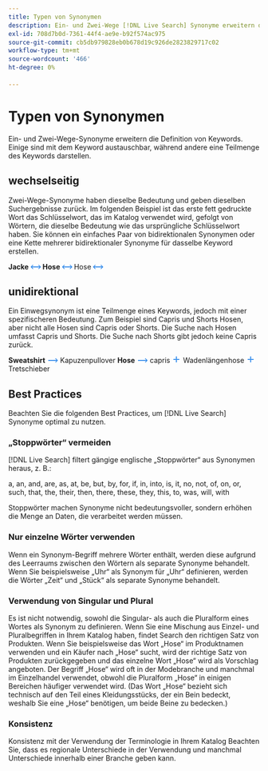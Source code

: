 ```yaml
---
title: Typen von Synonymen
description: Ein- und Zwei-Wege [!DNL Live Search] Synonyme erweitern die Definition von Keywords.
exl-id: 708d7b0d-7361-44f4-ae9e-b92f574ac975
source-git-commit: cb5db979828eb0b678d19c926de2823829717c02
workflow-type: tm+mt
source-wordcount: '466'
ht-degree: 0%

---
```


# Typen von Synonymen

Ein- und Zwei-Wege-Synonyme erweitern die Definition von Keywords. Einige sind mit dem Keyword austauschbar, während andere eine Teilmenge des Keywords darstellen.

## wechselseitig

Zwei-Wege-Synonyme haben dieselbe Bedeutung und geben dieselben Suchergebnisse zurück. Im folgenden Beispiel ist das erste fett gedruckte Wort das Schlüsselwort, das im Katalog verwendet wird, gefolgt von Wörtern, die dieselbe Bedeutung wie das ursprüngliche Schlüsselwort haben. Sie können ein einfaches Paar von bidirektionalen Synonymen oder eine Kette mehrerer bidirektionaler Synonyme für dasselbe Keyword erstellen.

**Jacke** ![Zwei-Wege-](assets/btn-two-way.png)
**Hose** ![Zweiwegselektor](assets/btn-two-way.png) Hose ![Zweiwegselektor](assets/btn-two-way.png)

## unidirektional

Ein Einwegsynonym ist eine Teilmenge eines Keywords, jedoch mit einer spezifischeren Bedeutung. Zum Beispiel sind Capris und Shorts Hosen, aber nicht alle Hosen sind Capris oder Shorts. Die Suche nach Hosen umfasst Capris und Shorts. Die Suche nach Shorts gibt jedoch keine Capris zurück.

**Sweatshirt** ![Einwegselektor](assets/btn-one-way.png) Kapuzenpullover
**Hose** ![Einwegwähler](assets/btn-one-way.png) capris ![Mehrere Einwegwähler](assets/btn-multiple-one-way.png) Wadenlängenhose ![Mehrere Einwegwähler](assets/btn-multiple-one-way.png) Tretschieber

## Best Practices

Beachten Sie die folgenden Best Practices, um [!DNL Live Search] Synonyme optimal zu nutzen.

### „Stoppwörter“ vermeiden

[!DNL Live Search] filtert gängige englische „Stoppwörter“ aus Synonymen heraus, z. B.:

a, an, and, are, as, at, be, but, by, for, if, in, into, is, it, no, not, of, on, or, such, that, the, their, then, there, these, they, this, to, was, will, with

Stoppwörter machen Synonyme nicht bedeutungsvoller, sondern erhöhen die Menge an Daten, die verarbeitet werden müssen.

### Nur einzelne Wörter verwenden

Wenn ein Synonym-Begriff mehrere Wörter enthält, werden diese aufgrund des Leerraums zwischen den Wörtern als separate Synonyme behandelt. Wenn Sie beispielsweise „Uhr“ als Synonym für „Uhr“ definieren, werden die Wörter „Zeit“ und „Stück“ als separate Synonyme behandelt.

### Verwendung von Singular und Plural

Es ist nicht notwendig, sowohl die Singular- als auch die Pluralform eines Wortes als Synonym zu definieren. Wenn Sie eine Mischung aus Einzel- und Pluralbegriffen in Ihrem Katalog haben, findet Search den richtigen Satz von Produkten. Wenn Sie beispielsweise das Wort „Hose“ im Produktnamen verwenden und ein Käufer nach „Hose“ sucht, wird der richtige Satz von Produkten zurückgegeben und das einzelne Wort „Hose“ wird als Vorschlag angeboten. Der Begriff „Hose“ wird oft in der Modebranche und manchmal im Einzelhandel verwendet, obwohl die Pluralform „Hose“ in einigen Bereichen häufiger verwendet wird. (Das Wort „Hose“ bezieht sich technisch auf den Teil eines Kleidungsstücks, der ein Bein bedeckt, weshalb Sie eine „Hose“ benötigen, um beide Beine zu bedecken.)

### Konsistenz

Konsistenz mit der Verwendung der Terminologie in Ihrem Katalog Beachten Sie, dass es regionale Unterschiede in der Verwendung und manchmal Unterschiede innerhalb einer Branche geben kann.
